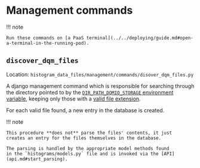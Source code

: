 # Management commands

!!! note

	Run these commands on [a PaaS terminal](../../deploying/guide.md#open-a-terminal-in-the-running-pod).

## `discover_dqm_files`

Location: `histogram_data_files/management/commands/disover_dqm_files.py`

A django management command which is responsible for searching through
the directory pointed to by the
[`DIR_PATH_DQMIO_STORAGE` environment variable](../../config.md#dir_path_eos_cmsml4dc),
keeping only those with a [valid file extension](models.md#histogramdatafile).

For each valid file found, a new entry in the database is created. 

!!! note

	This procedure **does not** parse the files' contents, it just
	creates an entry for the files themselves in the database. 
	
	The parsing is handled by the appropriate model methods found
	in the `histograms/models.py` file and is invoked via the [API](api.md#start_parsing).
